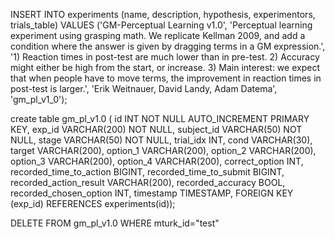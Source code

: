 INSERT INTO experiments (name, description, hypothesis, experimentors, trials_table) VALUES ('GM-Perceptual Learning v1.0', 'Perceptual learning experiment using grasping math. We replicate Kellman 2009, and add a condition where the answer is given by dragging terms in a GM expression.', '1) Reaction times in post-test are much lower than in pre-test. 2) Accuracy might either be high from the start, or increase. 3) Main interest: we expect that when people have to move terms, the improvement in reaction times in post-test is larger.', 'Erik Weitnauer, David Landy, Adam Datema', 'gm_pl_v1_0');

create table gm_pl_v1.0 (
  id INT NOT NULL AUTO_INCREMENT PRIMARY KEY,
  exp_id VARCHAR(200) NOT NULL,
  subject_id VARCHAR(50) NOT NULL,
  stage VARCHAR(50) NOT NULL,
  trial_idx INT,
  cond VARCHAR(30),
  target VARCHAR(200),
  option_1 VARCHAR(200),
  option_2 VARCHAR(200),
  option_3 VARCHAR(200),
  option_4 VARCHAR(200),
  correct_option INT,
  recorded_time_to_action BIGINT,
  recorded_time_to_submit BIGINT,
  recorded_action_result VARCHAR(200),
  recorded_accuracy BOOL,
  recorded_chosen_option INT,
  timestamp TIMESTAMP,
  FOREIGN KEY (exp_id) REFERENCES experiments(id));

DELETE FROM gm_pl_v1.0 WHERE mturk_id="test"